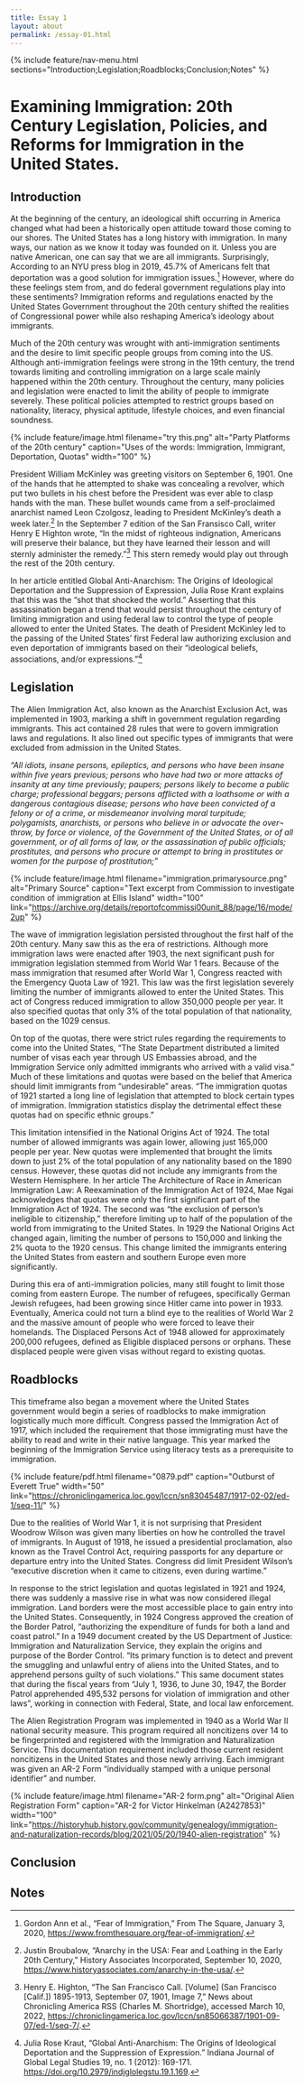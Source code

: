 ```yaml
---
title: Essay 1
layout: about
permalink: /essay-01.html
---
```


{% include feature/nav-menu.html sections="Introduction;Legislation;Roadblocks;Conclusion;Notes" %}

# Examining Immigration: 20th Century Legislation, Policies, and Reforms for Immigration in the United States.

## Introduction

At the beginning of the century, an ideological shift occurring in America changed what had been a historically open attitude toward those coming to our shores. The United States has a long history with immigration. In many ways, our nation as we know it today was founded on it. Unless you are native American, one can say that we are all immigrants. Surprisingly, According to an NYU press blog in 2019, 45.7% of Americans felt that deportation was a good solution for immigration issues.[^1]  However, where do these feelings stem from, and do federal government regulations play into these sentiments? Immigration reforms and regulations enacted by the United States Government throughout the 20th century shifted the realities of Congressional power while also reshaping America’s ideology about immigrants. 

Much of the 20th century was wrought with anti-immigration sentiments and the desire to limit specific people groups from coming into the US. Although anti-immigration feelings were strong in the 19th century, the trend towards limiting and controlling immigration on a large scale mainly happened within the 20th century. Throughout the century, many policies and legislation were enacted to limit the ability of people to immigrate severely. These political policies attempted to restrict groups based on nationality, literacy, physical aptitude, lifestyle choices, and even financial soundness.

{% include feature/image.html filename="try this.png" alt="Party Platforms of the 20th century" caption="Uses of the words: Immigration, Immigrant, Deportation, Quotas" width="100" %}

President William McKinley was greeting visitors on September 6, 1901. One of the hands that he attempted to shake was concealing a revolver, which put two bullets in his chest before the President was ever able to clasp hands with the man. These bullet wounds came from a self-proclaimed anarchist named Leon Czolgosz, leading to President McKinley’s death a week later.[^2]  In the September 7 edition of the San Fransisco Call, writer Henry E Highton wrote, “In the midst of righteous indignation, Americans will preserve their balance, but they have learned their lesson and will sternly administer the remedy.”[^3]  This stern remedy would play out through the rest of the 20th century.

In her article entitled Global Anti-Anarchism: The Origins of Ideological Deportation and the Suppression of Expression, Julia Rose Krant explains that this was the “shot that shocked the world.” Asserting that this assassination began a trend that would persist throughout the century of limiting immigration and using federal law to control the type of people allowed to enter the United States. The death of President McKinley led to the passing of the United States’ first Federal law authorizing exclusion and even deportation of immigrants based on their “ideological beliefs, associations, and/or expressions.”[^4]

## Legislation

The Alien Immigration Act, also known as the Anarchist Exclusion Act, was implemented in 1903, marking a shift in government regulation regarding immigrants. This act contained 28 rules that were to govern immigration laws and regulations. It also lined out specific types of immigrants that were excluded from admission in the United States.

*“All idiots, insane persons, epileptics, and persons who have been insane within five years previous; persons who have had two or more attacks of insanity at any time previously; paupers; persons likely to become a public charge; professional beggars; persons afflicted with a loathsome or with a dangerous contagious disease; persons who have been convicted of a felony or of a crime, or misdemeanor involving moral turpitude; polygamists, anarchists, or persons who believe in or advocate the over¬ throw, by force or violence, of the Government of the United States, or of all government, or of all forms of law, or the assassination of public officials; prostitutes, and persons who procure or attempt to bring in prostitutes or women for the purpose of prostitution;”* 

{% include feature/image.html filename="immigration.primarysource.png" alt="Primary Source" caption="Text excerpt from Commission to investigate condition of immigration at Ellis Island" width="100" link="https://archive.org/details/reportofcommissi00unit_88/page/16/mode/2up" %}

The wave of immigration legislation persisted throughout the first half of the 20th century. Many saw this as the era of restrictions. Although more immigration laws were enacted after 1903, the next significant push for immigration legislation stemmed from World War 1 fears. Because of the mass immigration that resumed after World War 1, Congress reacted with the Emergency Quota Law of 1921. This law was the first legislation severely limiting the number of immigrants allowed to enter the United States. This act of Congress reduced immigration to allow 350,000 people per year. It also specified quotas that only 3% of the total population of that nationality, based on the 1029 census.   

On top of the quotas, there were strict rules regarding the requirements to come into the United States, “The State Department distributed a limited number of visas each year through US Embassies abroad, and the Immigration Service only admitted immigrants who arrived with a valid visa.”  Much of these limitations and quotas were based on the belief that America should limit immigrants from “undesirable” areas. “The immigration quotas of 1921 started a long line of legislation that attempted to block certain types of immigration. Immigration statistics display the detrimental effect these quotas had on specific ethnic groups.” 

This limitation intensified in the National Origins Act of 1924. The total number of allowed immigrants was again lower, allowing just 165,000 people per year. New quotas were implemented that brought the limits down to just 2% of the total population of any nationality based on the 1890 census. However, these quotas did not include any immigrants from the Western Hemisphere.  In her article The Architecture of Race in American Immigration Law: A Reexamination of the Immigration Act of 1924, Mae Ngai acknowledges that quotas were only the first significant part of the Immigration Act of 1924. The second was “the exclusion of person’s ineligible to citizenship,” therefore limiting up to half of the population of the world from immigrating to the United States.  In 1929 the National Origins Act changed again, limiting the number of persons to 150,000 and linking the 2% quota to the 1920 census. This change limited the immigrants entering the United States from eastern and southern Europe even more significantly. 

During this era of anti-immigration policies, many still fought to limit those coming from eastern Europe. The number of refugees, specifically German Jewish refugees, had been growing since Hitler came into power in 1933.  Eventually, America could not turn a blind eye to the realities of World War 2 and the massive amount of people who were forced to leave their homelands. The Displaced Persons Act of 1948 allowed for approximately 200,000 refugees, defined as Eligible displaced persons or orphans.  These displaced people were given visas without regard to existing quotas.   

## Roadblocks

This timeframe also began a movement where the United States government would begin a series of roadblocks to make immigration logistically much more difficult. Congress passed the Immigration Act of 1917, which included the requirement that those immigrating must have the ability to read and write in their native language. This year marked the beginning of the Immigration Service using literacy tests as a prerequisite to immigration.  

{% include feature/pdf.html filename="0879.pdf" caption="Outburst of Everett True" width="50" link="https://chroniclingamerica.loc.gov/lccn/sn83045487/1917-02-02/ed-1/seq-11/" %}

Due to the realities of World War 1, it is not surprising that President Woodrow Wilson was given many liberties on how he controlled the travel of immigrants. In August of 1918, he issued a presidential proclamation, also known as the Travel Control Act, requiring passports for any departure or departure entry into the United States. Congress did limit President Wilson’s “executive discretion when it came to citizens, even during wartime.”   

In response to the strict legislation and quotas legislated in 1921 and 1924, there was suddenly a massive rise in what was now considered illegal immigration. Land borders were the most accessible place to gain entry into the United States.  Consequently, in 1924 Congress approved the creation of the Border Patrol, “authorizing the expenditure of funds for both a land and coast patrol.”  In a 1949 document created by the US Department of Justice: Immigration and Naturalization Service, they explain the origins and purpose of the Border Control. “Its primary function is to detect and prevent the smuggling and unlawful entry of aliens into the United States, and to apprehend persons guilty of such violations.” This same document states that during the fiscal years from “July 1, 1936, to June 30, 1947, the Border Patrol apprehended 495,532 persons for violation of immigration and other laws”, working in connection with Federal, State, and local law enforcement. 

The Alien Registration Program was implemented in 1940 as a World War II national security measure. This program required all noncitizens over 14 to be fingerprinted and registered with the Immigration and Naturalization Service. This documentation requirement included those current resident noncitizens in the United States and those newly arriving. Each immigrant was given an AR-2 Form “individually stamped with a unique personal identifier” and number. 

{% include feature/image.html filename="AR-2 form.png" alt="Original Alien Registration Form" caption="AR-2 for Victor Hinkelman (A2427853)" width="100" link="https://historyhub.history.gov/community/genealogy/immigration-and-naturalization-records/blog/2021/05/20/1940-alien-registration" %}

## Conclusion

## Notes

[^1]:Gordon Ann et al., “Fear of Immigration,” From The Square, January 3, 2020, https://www.fromthesquare.org/fear-of-immigration/. 
[^2]:Justin Broubalow, “Anarchy in the USA: Fear and Loathing in the Early 20th Century,” History Associates Incorporated, September 10, 2020, https://www.historyassociates.com/anarchy-in-the-usa/.
[^3]:Henry E. Highton, “The San Francisco Call. [Volume] (San Francisco [Calif.]) 1895-1913, September 07, 1901, Image 7,” News about Chronicling America RSS (Charles M. Shortridge), accessed March 10, 2022, https://chroniclingamerica.loc.gov/lccn/sn85066387/1901-09-07/ed-1/seq-7/.
[^4]:Julia Rose Kraut, “Global Anti-Anarchism: The Origins of Ideological Deportation and the Suppression of Expression.” Indiana Journal of Global Legal Studies 19, no. 1 (2012): 169-171. https://doi.org/10.2979/indjglolegstu.19.1.169.
